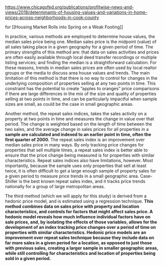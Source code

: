 https://www.chicagofed.org/publications/profitwise-news-and-views/2018/determinants-of-housing-values-and-variations-in-home-prices-across-neighborhoods-in-cook-county

for [[Housing Market Rolls into Spring on a Weak Footing]]

In practice, various methods are employed to determine house values, the median sales price being one. Median sales price is the midpoint (value) of all sales taking place in a given geography for a given period of time. The primary strengths of this method are: that data on sales activities and prices are often easily available through local deed transfer recordings or multiple listing services; and finding the median is a straightforward calculation. For these reasons, trends in median sales prices are often used by local realtor groups or the media to discuss area house values and trends. The main limitation of this method is that there is no way to control for changes in the underlying composition of properties selling at any two points in time. This constraint has the potential to create “apples to oranges” price comparisons if there are large differences in the mix of the size and quality of properties selling at two points in time, and can be particularly impactful when sample sizes are small, as could be the case in small geographic areas.

Another method, the repeat sales indices, takes the sales activity on a property at two points in time and measures the change in value over that period. The change is weighted based on the length of time between the two sales, and the average change in sales prices for all properties in a **sample are calculated and indexed to an earlier point in time, often the first quarter of 2000.** The repeat sales index is an improvement over median sales price in many ways. By only tracking price changes for properties that sell multiple times, a repeat sales index is better able to ensure that the price change being measured is for properties with similar characteristics. Repeat sales indices also have limitations, however. Most importantly, because the sample uses only properties that sell at least twice, it is often difficult to get a large enough sample of property sales for a given period to measure price trends in a small geographic area. Case-Shiller is the best known repeat sales index, and it tracks price trends nationally for a group of large metropolitan areas.

The third method (which we will apply for this study) is derived from a hedonic price model, and is estimated using a regression technique. **This method combines data on sales price with property and location characteristics, and controls for factors that might affect sales price. A hedonic model reveals how much influence individual factors have on sale prices, and, by isolating the effects of those variables, allows for the development of an index tracking price changes over a period of time on properties with similar characteristics. Hedonic price models are an improvement over repeat sales technique because they include data on far more sales in a given period for a location, as opposed to just those with previous sales, creating a larger sample in smaller geographic areas, while still controlling for characteristics and location of properties being sold in a given period.**